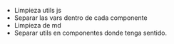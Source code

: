 - Limpieza utils js
- Separar las vars dentro de cada componente
- Limpieza de md
- Separar utils en componentes donde tenga sentido.
